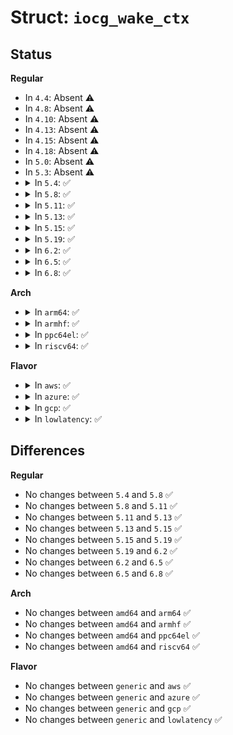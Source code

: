 # Struct: <code>iocg_wake_ctx</code>

## Status
<b>Regular</b>
<ul>
<li>
In <code>4.4</code>: Absent ⚠️
</li>
<li>
In <code>4.8</code>: Absent ⚠️
</li>
<li>
In <code>4.10</code>: Absent ⚠️
</li>
<li>
In <code>4.13</code>: Absent ⚠️
</li>
<li>
In <code>4.15</code>: Absent ⚠️
</li>
<li>
In <code>4.18</code>: Absent ⚠️
</li>
<li>
In <code>5.0</code>: Absent ⚠️
</li>
<li>
In <code>5.3</code>: Absent ⚠️
</li>
<li>
<details>
<summary>In <code>5.4</code>: ✅</summary>

```c
struct iocg_wake_ctx {
    struct ioc_gq *iocg;
    u32 hw_inuse;
    s64 vbudget;
};
```
</details>
</li>
<li>
<details>
<summary>In <code>5.8</code>: ✅</summary>

```c
struct iocg_wake_ctx {
    struct ioc_gq *iocg;
    u32 hw_inuse;
    s64 vbudget;
};
```
</details>
</li>
<li>
<details>
<summary>In <code>5.11</code>: ✅</summary>

```c
struct iocg_wake_ctx {
    struct ioc_gq *iocg;
    u32 hw_inuse;
    s64 vbudget;
};
```
</details>
</li>
<li>
<details>
<summary>In <code>5.13</code>: ✅</summary>

```c
struct iocg_wake_ctx {
    struct ioc_gq *iocg;
    u32 hw_inuse;
    s64 vbudget;
};
```
</details>
</li>
<li>
<details>
<summary>In <code>5.15</code>: ✅</summary>

```c
struct iocg_wake_ctx {
    struct ioc_gq *iocg;
    u32 hw_inuse;
    s64 vbudget;
};
```
</details>
</li>
<li>
<details>
<summary>In <code>5.19</code>: ✅</summary>

```c
struct iocg_wake_ctx {
    struct ioc_gq *iocg;
    u32 hw_inuse;
    s64 vbudget;
};
```
</details>
</li>
<li>
<details>
<summary>In <code>6.2</code>: ✅</summary>

```c
struct iocg_wake_ctx {
    struct ioc_gq *iocg;
    u32 hw_inuse;
    s64 vbudget;
};
```
</details>
</li>
<li>
<details>
<summary>In <code>6.5</code>: ✅</summary>

```c
struct iocg_wake_ctx {
    struct ioc_gq *iocg;
    u32 hw_inuse;
    s64 vbudget;
};
```
</details>
</li>
<li>
<details>
<summary>In <code>6.8</code>: ✅</summary>

```c
struct iocg_wake_ctx {
    struct ioc_gq *iocg;
    u32 hw_inuse;
    s64 vbudget;
};
```
</details>
</li>
</ul>
<b>Arch</b>
<ul>
<li>
<details>
<summary>In <code>arm64</code>: ✅</summary>

```c
struct iocg_wake_ctx {
    struct ioc_gq *iocg;
    u32 hw_inuse;
    s64 vbudget;
};
```
</details>
</li>
<li>
<details>
<summary>In <code>armhf</code>: ✅</summary>

```c
struct iocg_wake_ctx {
    struct ioc_gq *iocg;
    u32 hw_inuse;
    s64 vbudget;
};
```
</details>
</li>
<li>
<details>
<summary>In <code>ppc64el</code>: ✅</summary>

```c
struct iocg_wake_ctx {
    struct ioc_gq *iocg;
    u32 hw_inuse;
    s64 vbudget;
};
```
</details>
</li>
<li>
<details>
<summary>In <code>riscv64</code>: ✅</summary>

```c
struct iocg_wake_ctx {
    struct ioc_gq *iocg;
    u32 hw_inuse;
    s64 vbudget;
};
```
</details>
</li>
</ul>
<b>Flavor</b>
<ul>
<li>
<details>
<summary>In <code>aws</code>: ✅</summary>

```c
struct iocg_wake_ctx {
    struct ioc_gq *iocg;
    u32 hw_inuse;
    s64 vbudget;
};
```
</details>
</li>
<li>
<details>
<summary>In <code>azure</code>: ✅</summary>

```c
struct iocg_wake_ctx {
    struct ioc_gq *iocg;
    u32 hw_inuse;
    s64 vbudget;
};
```
</details>
</li>
<li>
<details>
<summary>In <code>gcp</code>: ✅</summary>

```c
struct iocg_wake_ctx {
    struct ioc_gq *iocg;
    u32 hw_inuse;
    s64 vbudget;
};
```
</details>
</li>
<li>
<details>
<summary>In <code>lowlatency</code>: ✅</summary>

```c
struct iocg_wake_ctx {
    struct ioc_gq *iocg;
    u32 hw_inuse;
    s64 vbudget;
};
```
</details>
</li>
</ul>

## Differences
<b>Regular</b>
<ul>
<li>
No changes between <code>5.4</code> and <code>5.8</code> ✅
</li>
<li>
No changes between <code>5.8</code> and <code>5.11</code> ✅
</li>
<li>
No changes between <code>5.11</code> and <code>5.13</code> ✅
</li>
<li>
No changes between <code>5.13</code> and <code>5.15</code> ✅
</li>
<li>
No changes between <code>5.15</code> and <code>5.19</code> ✅
</li>
<li>
No changes between <code>5.19</code> and <code>6.2</code> ✅
</li>
<li>
No changes between <code>6.2</code> and <code>6.5</code> ✅
</li>
<li>
No changes between <code>6.5</code> and <code>6.8</code> ✅
</li>
</ul>
<b>Arch</b>
<ul>
<li>
No changes between <code>amd64</code> and <code>arm64</code> ✅
</li>
<li>
No changes between <code>amd64</code> and <code>armhf</code> ✅
</li>
<li>
No changes between <code>amd64</code> and <code>ppc64el</code> ✅
</li>
<li>
No changes between <code>amd64</code> and <code>riscv64</code> ✅
</li>
</ul>
<b>Flavor</b>
<ul>
<li>
No changes between <code>generic</code> and <code>aws</code> ✅
</li>
<li>
No changes between <code>generic</code> and <code>azure</code> ✅
</li>
<li>
No changes between <code>generic</code> and <code>gcp</code> ✅
</li>
<li>
No changes between <code>generic</code> and <code>lowlatency</code> ✅
</li>
</ul>
